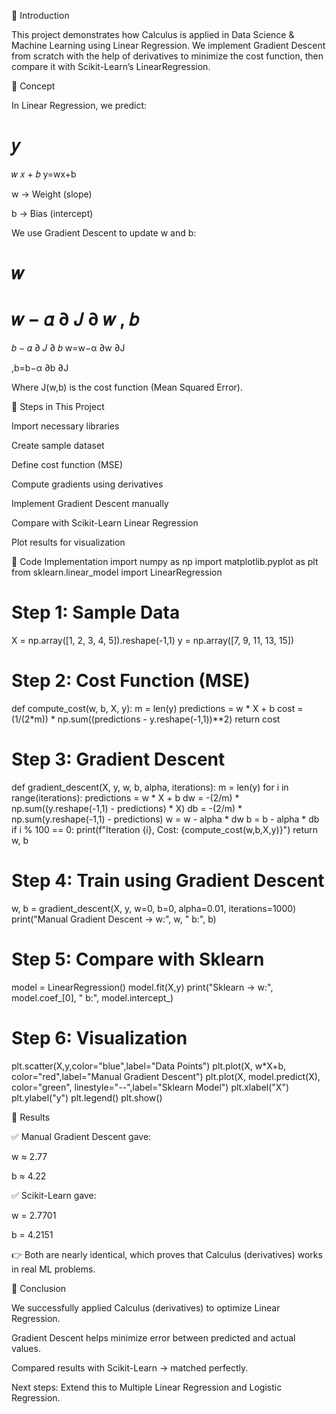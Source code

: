🔹 Introduction

This project demonstrates how Calculus is applied in Data Science & Machine Learning using Linear Regression.
We implement Gradient Descent from scratch with the help of derivatives to minimize the cost function, then compare it with Scikit-Learn’s LinearRegression.

🔹 Concept

In Linear Regression, we predict:

𝑦
=
𝑤
𝑥
+
𝑏
y=wx+b

w → Weight (slope)

b → Bias (intercept)

We use Gradient Descent to update w and b:

𝑤
=
𝑤
−
𝛼
∂
𝐽
∂
𝑤
,
𝑏
=
𝑏
−
𝛼
∂
𝐽
∂
𝑏
w=w−α
∂w
∂J
	​

,b=b−α
∂b
∂J
	​


Where J(w,b) is the cost function (Mean Squared Error).

🔹 Steps in This Project

Import necessary libraries

Create sample dataset

Define cost function (MSE)

Compute gradients using derivatives

Implement Gradient Descent manually

Compare with Scikit-Learn Linear Regression

Plot results for visualization

🔹 Code Implementation
import numpy as np
import matplotlib.pyplot as plt
from sklearn.linear_model import LinearRegression

# Step 1: Sample Data
X = np.array([1, 2, 3, 4, 5]).reshape(-1,1)
y = np.array([7, 9, 11, 13, 15])

# Step 2: Cost Function (MSE)
def compute_cost(w, b, X, y):
    m = len(y)
    predictions = w * X + b
    cost = (1/(2*m)) * np.sum((predictions - y.reshape(-1,1))**2)
    return cost

# Step 3: Gradient Descent
def gradient_descent(X, y, w, b, alpha, iterations):
    m = len(y)
    for i in range(iterations):
        predictions = w * X + b
        dw = -(2/m) * np.sum((y.reshape(-1,1) - predictions) * X)
        db = -(2/m) * np.sum(y.reshape(-1,1) - predictions)
        w = w - alpha * dw
        b = b - alpha * db
        if i % 100 == 0:
            print(f"Iteration {i}, Cost: {compute_cost(w,b,X,y)}")
    return w, b

# Step 4: Train using Gradient Descent
w, b = gradient_descent(X, y, w=0, b=0, alpha=0.01, iterations=1000)
print("Manual Gradient Descent → w:", w, " b:", b)

# Step 5: Compare with Sklearn
model = LinearRegression()
model.fit(X,y)
print("Sklearn → w:", model.coef_[0], " b:", model.intercept_)

# Step 6: Visualization
plt.scatter(X,y,color="blue",label="Data Points")
plt.plot(X, w*X+b, color="red",label="Manual Gradient Descent")
plt.plot(X, model.predict(X), color="green", linestyle="--",label="Sklearn Model")
plt.xlabel("X")
plt.ylabel("y")
plt.legend()
plt.show()

🔹 Results

✅ Manual Gradient Descent gave:

w ≈ 2.77

b ≈ 4.22

✅ Scikit-Learn gave:

w = 2.7701

b = 4.2151

👉 Both are nearly identical, which proves that Calculus (derivatives) works in real ML problems.

🔹 Conclusion

We successfully applied Calculus (derivatives) to optimize Linear Regression.

Gradient Descent helps minimize error between predicted and actual values.

Compared results with Scikit-Learn → matched perfectly.

Next steps: Extend this to Multiple Linear Regression and Logistic Regression.
